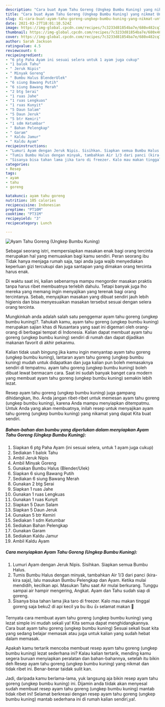 ```yaml
---
description: "Cara buat Ayam Tahu Goreng (Ungkep Bumbu Kuning) yang nikmat Untuk Jualan"
title: "Cara buat Ayam Tahu Goreng (Ungkep Bumbu Kuning) yang nikmat Untuk Jualan"
slug: 41-cara-buat-ayam-tahu-goreng-ungkep-bumbu-kuning-yang-nikmat-untuk-jualan
date: 2021-03-27T18:01:10.524Z
image: https://img-global.cpcdn.com/recipes/7c3233d81854ba7e/680x482cq70/ayam-tahu-goreng-ungkep-bumbu-kuning-foto-resep-utama.jpg
thumbnail: https://img-global.cpcdn.com/recipes/7c3233d81854ba7e/680x482cq70/ayam-tahu-goreng-ungkep-bumbu-kuning-foto-resep-utama.jpg
cover: https://img-global.cpcdn.com/recipes/7c3233d81854ba7e/680x482cq70/ayam-tahu-goreng-ungkep-bumbu-kuning-foto-resep-utama.jpg
author: Sarah Jackson
ratingvalue: 4.5
reviewcount: 6
recipeingredient:
- "6 ptg Paha Ayam ini sesuai selera untuk 1 ayam juga cukup"
- "1 balok Tahu"
- " Jeruk Nipis"
- " Minyak Goreng"
- " Bumbu Halus BlenderUlek"
- "6 siung Bawang Putih"
- "6 siung Bawang Merah"
- "2 btg Serai"
- "1 ruas Jahe"
- "1 ruas Lengkuas"
- "1 ruas Kunyit"
- "5 Daun Salam"
- "5 Daun Jeruk"
- "5 btr Kemiri"
- "1 sdm Ketumbar"
- " Bahan Pelengkap"
- " Garam"
- " Kaldu Jamur"
- " Kaldu Ayam"
recipeinstructions:
- "Lumuri Ayam dengan Jeruk Nipis. Sisihkan. Siapkan semua Bumbu Halus."
- "Tumis Bumbu Halus dengan minyak, tambahkan Air 1/3 dari panci (kira-kira saja), lalu masukan Bumbu Pelengkap dan Ayam. Ketika mulai mendidih, kecilkan api. Masukan Tahu saat Air mulai berkurang. Tunggu sampai air hampir mengering, Angkat. Ayam dan Tahu sudah siap di goreng."
- "Sisanya bisa tahan lama jika taro di freezer. Kalo mau makan tinggal goreng saja beku2 di api kecil ya bu ibu 👍 selamat makan 🙏"
categories:
- Resep
tags:
- ayam
- tahu
- goreng

katakunci: ayam tahu goreng 
nutrition: 105 calories
recipecuisine: Indonesian
preptime: "PT10M"
cooktime: "PT31M"
recipeyield: "3"
recipecategory: Lunch

---
```



![Ayam Tahu Goreng (Ungkep Bumbu Kuning)](https://img-global.cpcdn.com/recipes/7c3233d81854ba7e/680x482cq70/ayam-tahu-goreng-ungkep-bumbu-kuning-foto-resep-utama.jpg)

Sebagai seorang istri, mempersiapkan masakan enak bagi orang tercinta merupakan hal yang memuaskan bagi kamu sendiri. Peran seorang ibu Tidak hanya menjaga rumah saja, tapi anda juga wajib menyediakan keperluan gizi tercukupi dan juga santapan yang dimakan orang tercinta harus enak.

Di waktu  saat ini, kalian sebenarnya mampu mengorder masakan praktis tanpa harus ribet membuatnya terlebih dahulu. Tetapi banyak juga lho mereka yang memang ingin menyajikan yang terenak bagi orang tercintanya. Sebab, menyajikan masakan yang dibuat sendiri jauh lebih higienis dan bisa menyesuaikan masakan tersebut sesuai dengan selera orang tercinta. 



Mungkinkah anda adalah salah satu penggemar ayam tahu goreng (ungkep bumbu kuning)?. Tahukah kamu, ayam tahu goreng (ungkep bumbu kuning) merupakan sajian khas di Nusantara yang saat ini digemari oleh orang-orang di berbagai tempat di Indonesia. Kalian dapat membuat ayam tahu goreng (ungkep bumbu kuning) sendiri di rumah dan dapat dijadikan makanan favorit di akhir pekanmu.

Kalian tidak usah bingung jika kamu ingin menyantap ayam tahu goreng (ungkep bumbu kuning), lantaran ayam tahu goreng (ungkep bumbu kuning) mudah untuk didapatkan dan juga kalian pun boleh memasaknya sendiri di tempatmu. ayam tahu goreng (ungkep bumbu kuning) boleh dibuat lewat bermacam cara. Saat ini sudah banyak banget cara modern yang membuat ayam tahu goreng (ungkep bumbu kuning) semakin lebih lezat.

Resep ayam tahu goreng (ungkep bumbu kuning) juga gampang dihidangkan, lho. Anda jangan ribet-ribet untuk memesan ayam tahu goreng (ungkep bumbu kuning), karena Anda mampu menyiapkan ditempatmu. Untuk Anda yang akan membuatnya, inilah resep untuk menyajikan ayam tahu goreng (ungkep bumbu kuning) yang nikamat yang dapat Kita buat sendiri.

<!--inarticleads1-->

##### Bahan-bahan dan bumbu yang diperlukan dalam menyiapkan Ayam Tahu Goreng (Ungkep Bumbu Kuning):

1. Siapkan 6 ptg Paha Ayam (ini sesuai selera, untuk 1 ayam juga cukup)
1. Sediakan 1 balok Tahu
1. Ambil  Jeruk Nipis
1. Ambil  Minyak Goreng
1. Gunakan  Bumbu Halus (Blender/Ulek)
1. Siapkan 6 siung Bawang Putih
1. Sediakan 6 siung Bawang Merah
1. Gunakan 2 btg Serai
1. Siapkan 1 ruas Jahe
1. Gunakan 1 ruas Lengkuas
1. Gunakan 1 ruas Kunyit
1. Siapkan 5 Daun Salam
1. Siapkan 5 Daun Jeruk
1. Gunakan 5 btr Kemiri
1. Sediakan 1 sdm Ketumbar
1. Sediakan  Bahan Pelengkap
1. Gunakan  Garam
1. Sediakan  Kaldu Jamur
1. Ambil  Kaldu Ayam




<!--inarticleads2-->

##### Cara menyiapkan Ayam Tahu Goreng (Ungkep Bumbu Kuning):

1. Lumuri Ayam dengan Jeruk Nipis. Sisihkan. Siapkan semua Bumbu Halus.
1. Tumis Bumbu Halus dengan minyak, tambahkan Air 1/3 dari panci (kira-kira saja), lalu masukan Bumbu Pelengkap dan Ayam. Ketika mulai mendidih, kecilkan api. Masukan Tahu saat Air mulai berkurang. Tunggu sampai air hampir mengering, Angkat. Ayam dan Tahu sudah siap di goreng.
1. Sisanya bisa tahan lama jika taro di freezer. Kalo mau makan tinggal goreng saja beku2 di api kecil ya bu ibu 👍 selamat makan 🙏




Ternyata cara membuat ayam tahu goreng (ungkep bumbu kuning) yang lezat simple ini mudah sekali ya! Kita semua dapat menghidangkannya. Cara buat ayam tahu goreng (ungkep bumbu kuning) Sesuai sekali buat kita yang sedang belajar memasak atau juga untuk kalian yang sudah hebat dalam memasak.

Apakah kamu tertarik mencoba membuat resep ayam tahu goreng (ungkep bumbu kuning) lezat sederhana ini? Kalau kalian tertarik, mending kamu segera buruan menyiapkan peralatan dan bahan-bahannya, setelah itu bikin deh Resep ayam tahu goreng (ungkep bumbu kuning) yang nikmat dan tidak ribet ini. Benar-benar taidak sulit kan. 

Jadi, daripada kamu berlama-lama, yuk langsung aja bikin resep ayam tahu goreng (ungkep bumbu kuning) ini. Dijamin anda tiidak akan menyesal sudah membuat resep ayam tahu goreng (ungkep bumbu kuning) mantab tidak ribet ini! Selamat berkreasi dengan resep ayam tahu goreng (ungkep bumbu kuning) mantab sederhana ini di rumah kalian sendiri,ya!.


